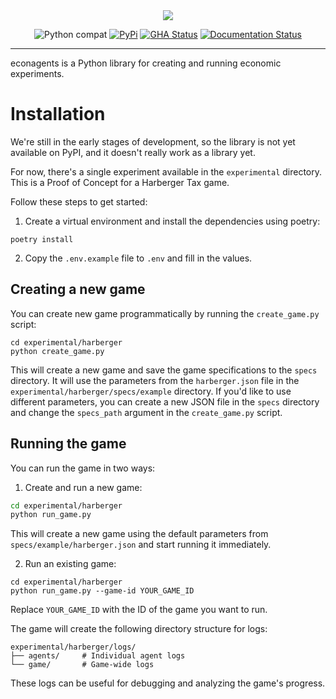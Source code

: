 <div align="center">
  <img src="https://raw.githubusercontent.com/iwanalabs/economic-agents/main/assets/logo_200w.png">
</div>

<div align="center">

![Python compat](https://img.shields.io/badge/%3E=python-3.10-blue.svg)
[![PyPi](https://img.shields.io/pypi/v/economic-agents.svg)](https://pypi.python.org/pypi/economic-agents)
[![GHA Status](https://github.com/iwanalabs/economic-agents/actions/workflows/tests.yaml/badge.svg?branch=main)](https://github.com/iwanalabs/economic-agents/actions?query=workflow%3Atests)
[![Documentation Status](https://readthedocs.org/projects/economic-agents/badge/?version=latest)](https://economic-agents.readthedocs.io/en/latest/?badge=latest)

</div>

---

econagents is a Python library for creating and running economic experiments.

# Installation

We're still in the early stages of development, so the library is not yet available on PyPI, and it doesn't really work as a library yet.

For now, there's a single experiment available in the `experimental` directory. This is a Proof of Concept for a Harberger Tax game.

Follow these steps to get started:

1. Create a virtual environment and install the dependencies using poetry:

```shell
poetry install
```

2. Copy the `.env.example` file to `.env` and fill in the values.

## Creating a new game

You can create new game programmatically by running the `create_game.py` script:

```shell
cd experimental/harberger
python create_game.py
```

This will create a new game and save the game specifications to the `specs` directory. It will use the parameters from the `harberger.json` file in the `experimental/harberger/specs/example` directory. If you'd like to use different parameters, you can create a new JSON file in the `specs` directory and change the `specs_path` argument in the `create_game.py` script.

## Running the game

You can run the game in two ways:

1. Create and run a new game:

```bash
cd experimental/harberger
python run_game.py
```

This will create a new game using the default parameters from `specs/example/harberger.json` and start running it immediately.

2. Run an existing game:

```shell
cd experimental/harberger
python run_game.py --game-id YOUR_GAME_ID
```

Replace `YOUR_GAME_ID` with the ID of the game you want to run.

The game will create the following directory structure for logs:

```shell
experimental/harberger/logs/
├── agents/     # Individual agent logs
└── game/       # Game-wide logs
```

These logs can be useful for debugging and analyzing the game's progress.

